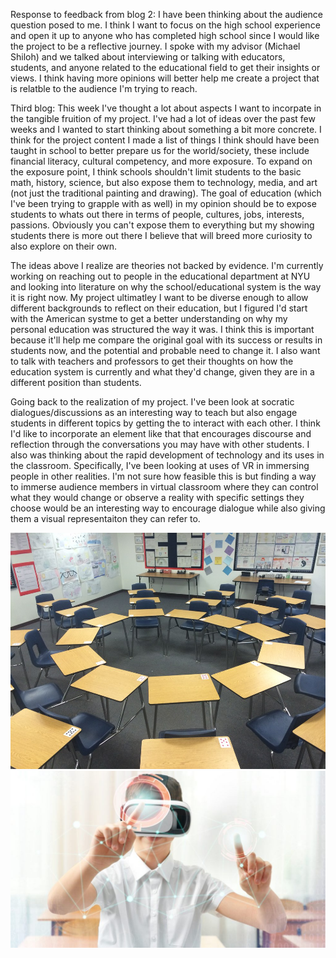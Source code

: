 Response to feedback from blog 2: I have been thinking about the audience question posed to me. I think I want to focus on the high school experience and open it up to anyone who has completed high school since I would like the project to be a reflective journey. I spoke with my advisor (Michael Shiloh) and we talked about interviewing or talking with educators, students, and anyone related to the educational field to get their insights or views. I think having more opinions will better help me create a project that is relatble to the audience I'm trying to reach.

Third blog:
This week I've thought a lot about aspects I want to incorpate in the tangible fruition of my project. I've had a lot of ideas over the past few weeks and I wanted to start thinking about something a bit more concrete. I think for the project content I made a list of things I think should have been taught in school to better prepare us for the world/society, these include financial literacy, cultural competency, and more exposure. To expand on the exposure point, I think schools shouldn't limit students to the basic math, history, science, but also expose them to technology, media, and art (not just the traditional painting and drawing). The goal of education (which I've been trying to grapple with as well) in my opinion should be to expose students to whats out there in terms of people, cultures, jobs, interests, passions. Obviously you can't expose them to everything but my showing students there is more out there I believe that will breed more curiosity to also explore on their own.

The ideas above I realize are theories not backed by evidence. I'm currently working on reaching out to people in the educational department at NYU and looking into literature on why the school/educational system is the way it is right now. My project ultimatley I want to be diverse enough to allow different backgrounds to reflect on their education, but I figured I'd start with the American systme to get a better understanding on why my personal education was structured the way it was. I think this is important because it'll help me compare the original goal with its success or results in students now, and the potential and probable need to change it. I also want to talk with teachers and professors to get their thoughts on how the education system is currently and what they'd change, given they are in a different position than students. 

Going back to the realization of my project. I've been look at socratic dialogues/discussions as an interesting way to teach but also engage students in different topics by getting the to interact with each other. I think I'd like to incorporate an element like that that encourages discourse and reflection through the conversations you may have with other students. I also was thinking about the rapid development of technology and its uses in the classroom. Specifically, I've been looking at uses of VR in immersing people in other realities. I'm not sure how feasible this is but finding a way to immerse audience members in virtual classroom where they can control what they would change or observe a reality with specific settings they choose would be an interesting way to encourage dialogue while also giving them a visual representaiton they can refer to. 

![](Third_prototype.jpeg)
![](Third_prototype_1.jpeg)
